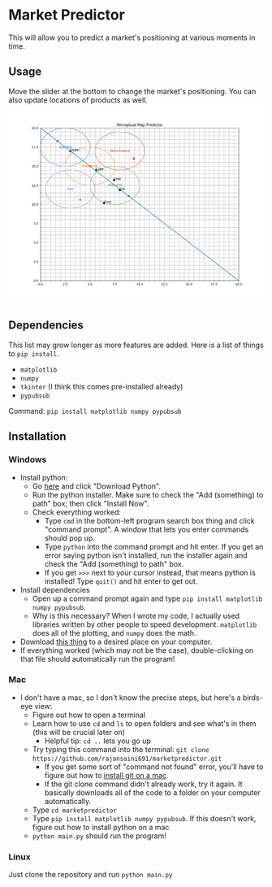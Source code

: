 
# Market Predictor
This will allow you to predict a market's positioning at various moments in time.

## Usage
Move the slider at the bottom to change the market's positioning. You can also update locations of products as well.
![](./screenshot.png)

## Dependencies
This list may grow longer as more features are added. Here is a list of things to `pip install`.

 * `matplotlib`
 * `numpy`
 * `tkinter` (I think this comes pre-installed already)
 * `pypubsub`

Command: `pip install matplotlib numpy pypubsub`

## Installation
### Windows
 * Install python:
     * Go [here](https://www.python.org/downloads/) and click "Download Python".
     * Run the python installer. Make sure to check the "Add (something) to path" box; then click "Install Now".
     * Check everything worked:
       * Type `cmd` in the bottom-left program search box thing and click "command prompt". A window that lets you enter commands should pop up.
       * Type `python` into the command prompt and hit enter. If you get an error saying python isn't installed,
         run the installer again and check the "Add (something) to path" box.
       * If you get `>>>` next to your cursor instead, that means python is installed! Type `quit()` and hit enter to get out. 
 * Install dependencies
     * Open up a command prompt again and type `pip install matplotlib numpy pypubsub`. 
     * Why is this necessary? When I wrote my code, I actually used libraries written by other people to speed development.
       `matplotlib` does all of the plotting, and `numpy` does the math. 
 * Download [this thing](https://raw.githubusercontent.com/rajansaini691/marketpredictor/main/main.py) to a desired place on your computer.
 * If everything worked (which may not be the case), double-clicking on that file should automatically run the program!

### Mac
 * I don't have a mac, so I don't know the precise steps, but here's a birds-eye view:
    * Figure out how to open a terminal
    * Learn how to use `cd` and `ls` to open folders and see what's in them (this will be crucial later on)
      * Helpful tip: `cd ..` lets you go up
    * Try typing this command into the terminal: `git clone https://github.com/rajansaini691/marketpredictor.git`
      * If you get some sort of "command not found" error, you'll have to figure out how to [install git on a mac](https://git-scm.com/book/en/v2/Getting-Started-Installing-Git).
      * If the git clone command didn't already work, try it again. It basically downloads all of the code to a folder on your computer automatically.
    * Type `cd marketpredictor`
    * Type `pip install matplotlib numpy pypubsub`. If this doesn't work, figure out how to install python on a mac
    * `python main.py` should run the program!
### Linux
Just clone the repository and run `python main.py`
